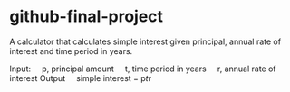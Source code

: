 # github-final-project
A calculator that calculates simple interest given principal, annual rate of interest and time period in years.

Input:
&nbsp;&nbsp;&nbsp;&nbsp;p, principal amount
&nbsp;&nbsp;&nbsp;&nbsp;t, time period in years
&nbsp;&nbsp;&nbsp;&nbsp;r, annual rate of interest
Output
&nbsp;&nbsp;&nbsp;&nbsp;simple interest = p*t*r
